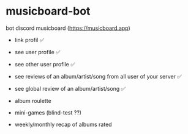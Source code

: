 # musicboard-bot
bot discord musicboard (https://musicboard.app)

- link profil ✅
- see user profile ✅
- see other user profile ✅
- see reviews of an album/artist/song from all user of your server ✅
- see global review of an album/artist/song ✅

- album roulette
- mini-games (blind-test ??)
- weekly/monthly recap of albums rated
